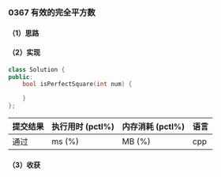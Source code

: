 ### 0367 有效的完全平方数

#### （1）思路

#### （2）实现

```cpp
class Solution {
public:
    bool isPerfectSquare(int num) {

    }
};
```

| 提交结果 | 执行用时 (pctl%) | 内存消耗 (pctl%) | 语言 |
|:---------|:-----------------|:-----------------|:-----|
| 通过     |  ms (%)   |  MB (%)  | cpp  |

#### （3）收获
